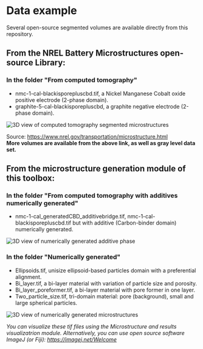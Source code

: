 # Data example
Several open-source segmented volumes are available directly from this repository.

## From the NREL Battery Microstructures open-source Library:
### In the folder "From computed tomography"
- nmc-1-cal-blackisporepluscbd.tif, a Nickel Manganese Cobalt oxide positive electrode (2-phase domain).
- graphite-5-cal-blackisporepluscbd, a graphite negative electrode (2-phase domain).

![3D view of computed tomography segmented microstructures](https://github.com/NREL/MATBOX_Microstructure_analysis_toolbox/blob/master/Data_example/From%20computed%20tomography/Image.png)

Source: https://www.nrel.gov/transportation/microstructure.html \
**More volumes are available from the above link, as well as gray level data set.**

## From the microstructure generation module of this toolbox:
### In the folder "From computed tomography with additives numerically generated"
- nmc-1-cal_generatedCBD_additivebridge.tif, nmc-1-cal-blackisporepluscbd.tif but with additive (Carbon-binder domain) numerically generated.

![3D view of numerically generated additive phase](https://github.com/NREL/MATBOX_Microstructure_analysis_toolbox/blob/master/Data_example/From%20computed%20tomography%20with%20additives%20numerically%20generated/Image.png)

### In the folder "Numerically generated"
- Ellipsoids.tif, unisize ellipsoid-based particles domain with a preferential alignment.
- Bi_layer.tif, a bi-layer material with variation of particle size and porosity.
- Bi_layer_poreformer.tif, a bi-layer material with pore former in one layer.
- Two_particle_size.tif, tri-domain material: pore (background), small and large spherical particles.

![3D view of numerically generated microstructures](https://github.nrel.gov/fussegli/MATBOX_Microstructure_analysis_toolbox/blob/master/Data_example/Numerically%20generated/Image.png)

*You can visualize these tif files using the Microstructure and results visualizatrion module.*
*Alternatively, you can use open source software ImageJ (or Fiji): https://imagej.net/Welcome*
